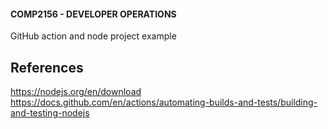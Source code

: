 #### COMP2156 - DEVELOPER OPERATIONS
GitHub action and node project example

## References
https://nodejs.org/en/download
https://docs.github.com/en/actions/automating-builds-and-tests/building-and-testing-nodejs 